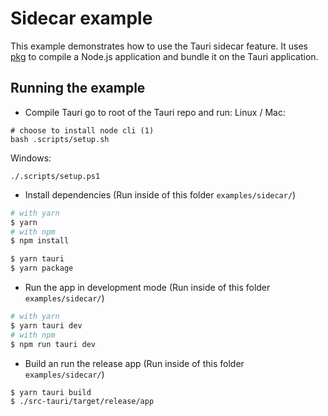 # Sidecar example

This example demonstrates how to use the Tauri sidecar feature. It uses [pkg](https://github.com/vercel/pkg) to compile a Node.js application and bundle it on the Tauri application.

## Running the example

- Compile Tauri
go to root of the Tauri repo and run:
Linux / Mac:
```
# choose to install node cli (1)
bash .scripts/setup.sh
```

Windows:
```
./.scripts/setup.ps1
```

- Install dependencies (Run inside of this folder `examples/sidecar/`)
```bash
# with yarn
$ yarn
# with npm
$ npm install

$ yarn tauri
$ yarn package
```

- Run the app in development mode (Run inside of this folder `examples/sidecar/`)
```bash
# with yarn
$ yarn tauri dev
# with npm
$ npm run tauri dev
```

- Build an run the release app (Run inside of this folder `examples/sidecar/`)
```bash
$ yarn tauri build
$ ./src-tauri/target/release/app
```

